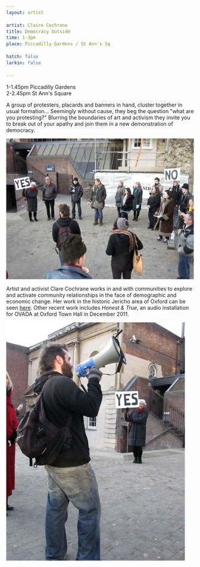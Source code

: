 ```yaml
---
layout: artist

artist: Claire Cochrane
title: Democracy Outside
time: 1-3pm
place: Piccadilly Gardens / St Ann's Sq

hatch: false
larkin: false

---
```


1-1.45pm Piccadilly Gardens   
2-2.45pm St Ann's Square   

A group of protesters, placards and banners in hand, cluster together in usual formation… Seemingly without cause, they beg the question "what are you protesting?" Blurring the boundaries of art and activism they invite you to break out of your apathy and join them in a new demonstration of democracy.   

![Democracy Outside](demo2.jpg)

Artist and activist Clare Cochrane works in and with communities to explore and activate community relationships in the face of demographic and economic change.  Her work in the historic Jericho area of Oxford can be seen [here](http://openingtheheartofjericho.wordpress.com). Other recent work includes *Honest & True*, an audio installation for OVADA at Oxford Town Hall in December 2011.   


![Democracy Outside](demo5.jpg)
